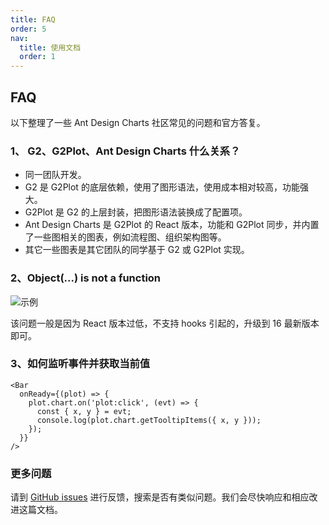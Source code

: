 ```yaml
---
title: FAQ
order: 5
nav:
  title: 使用文档
  order: 1
---
```


## FAQ

以下整理了一些 Ant Design Charts 社区常见的问题和官方答复。

### 1、 G2、G2Plot、Ant Design Charts 什么关系？

- 同一团队开发。
- G2 是 G2Plot 的底层依赖，使用了图形语法，使用成本相对较高，功能强大。
- G2Plot 是 G2 的上层封装，把图形语法装换成了配置项。
- Ant Design Charts 是 G2Plot 的 React 版本，功能和 G2Plot 同步，并内置了一些图相关的图表，例如流程图、组织架构图等。
- 其它一些图表是其它团队的同学基于 G2 或 G2Plot 实现。

### 2、Object(...) is not a function

<img src="https://gw.alipayobjects.com/mdn/rms_d314dd/afts/img/A*GnrEQZUVa5AAAAAAAAAAAAAAARQnAQ" alt="示例" />

该问题一般是因为 React 版本过低，不支持 hooks 引起的，升级到 16 最新版本即可。

### 3、如何监听事件并获取当前值

```tsx | pure
<Bar
  onReady={(plot) => {
    plot.chart.on('plot:click', (evt) => {
      const { x, y } = evt;
      console.log(plot.chart.getTooltipItems({ x, y }));
    });
  }}
/>
```

### 更多问题

请到 [GitHub issues](https://github.com/ant-design/ant-design-charts/issues) 进行反馈，搜索是否有类似问题。我们会尽快响应和相应改进这篇文档。
